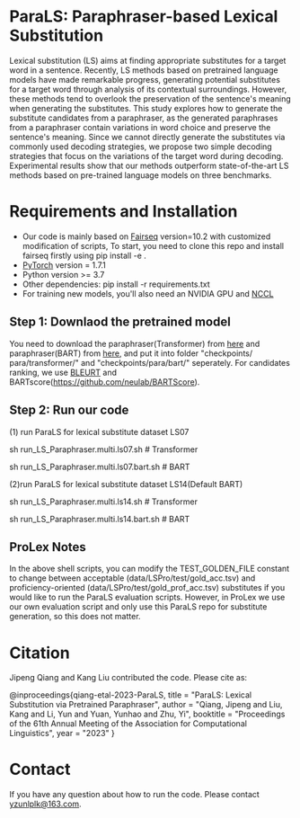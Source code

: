 # ParaLS: Paraphraser-based Lexical Substitution

Lexical substitution (LS) aims at finding appropriate substitutes for a target word in a sentence. Recently,  LS methods based on pretrained language models have made remarkable progress, generating potential substitutes for a target word through analysis of its contextual surroundings. However, these methods tend to overlook the preservation of the sentence's meaning when generating the substitutes. This study explores how to generate the substitute candidates from a paraphraser, as the generated paraphrases from a paraphraser contain variations in word choice and preserve the sentence's meaning. Since we cannot directly generate the substitutes via commonly used decoding strategies, we propose two simple decoding strategies that focus on the variations of the target word during decoding. Experimental results show that our methods outperform state-of-the-art LS methods based on pre-trained language models on three benchmarks.



# Requirements and Installation

*  Our code is mainly based on [Fairseq](https://github.com/pytorch/fairseq) version=10.2 with customized modification of scripts, To start, you need to clone this repo and install fairseq firstly using pip install -e .
* [PyTorch](http://pytorch.org/) version = 1.7.1
* Python version >= 3.7
* Other dependencies: pip install -r requirements.txt
* For training new models, you'll also need an NVIDIA GPU and [NCCL](https://github.com/NVIDIA/nccl)

## Step 1: Downlaod the pretrained model

You need to download the paraphraser(Transformer) from [here](https://drive.google.com/file/d/1o5fUGJnTxMe9ASQWTxIlbWmbEqN_RQ6D/view?usp=sharing) and paraphraser(BART) from [here](https://drive.google.com/file/d/1hgUtUHmxw8R4tsnGsp8usS2vr773DJ6o/view?usp=drive_link), and put it into folder "checkpoints/⁨para⁩/transformer/⁩" and "checkpoints/⁨para⁩/bart/⁩" seperately. For candidates ranking, we use [BLEURT](https://huggingface.co/Elron/bleurt-large-512) and BARTscore(https://github.com/neulab/BARTScore).

## Step 2: Run our code 

(1) run ParaLS for lexical substitute dataset LS07

sh run_LS_Paraphraser.multi.ls07.sh # Transformer

sh run_LS_Paraphraser.multi.ls07.bart.sh # BART

(2)run ParaLS for lexical substitute dataset LS14(Default BART)

sh run_LS_Paraphraser.multi.ls14.sh # Transformer

sh run_LS_Paraphraser.multi.ls14.bart.sh # BART

## ProLex Notes

In the above shell scripts, you can modify the TEST_GOLDEN_FILE constant to change between acceptable (data/LSPro/test/gold_acc.tsv) and proficiency-oriented (data/LSPro/test/gold_prof_acc.tsv) substitutes if you would like to run the ParaLS evaluation scripts. However, in ProLex we use our own evaluation script and only use this ParaLS repo for substitute generation, so this does not matter.


# Citation
Jipeng Qiang and Kang Liu contributed the code. 
Please cite as:

@inproceedings{qiang-etal-2023-ParaLS,
    title = "ParaLS: Lexical Substitution via Pretrained Paraphraser",
    author = "Qiang, Jipeng  and Liu, Kang  and Li, Yun  and Yuan, Yunhao  and Zhu, Yi",
    booktitle = "Proceedings of the 61th Annual Meeting of the Association for Computational Linguistics",
    year = "2023"
    }
    
# Contact 
If you have any question about how to run the code. Please contact yzunlplk@163.com.
